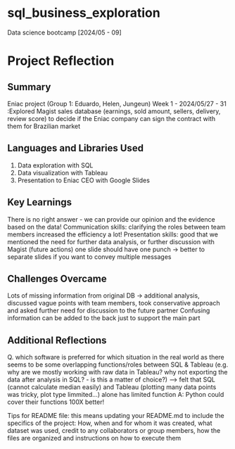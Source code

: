 # sql_business_exploration
Data science bootcamp [2024/05 - 09]

# Project Reflection
## Summary
Eniac project (Group 1: Eduardo, Helen, Jungeun) 
Week 1 - 2024/05/27 - 31
:Explored Magist sales database (earnings, sold amount, sellers, delivery, review score) to decide if the Eniac company can sign the contract with them for Brazilian market
## Languages and Libraries Used
1. Data exploration with SQL
2. Data visualization with Tableau
3. Presentation to Eniac CEO with Google Slides
## Key Learnings
There is no right answer - we can provide our opinion and the evidence based on the data!
Communication skills: clarifying the roles between team members increased the efficiency a lot!
Presentation skills: good that we mentioned the need for further data analysis, or further discussion with Magist (future actions)
                      one slide should have one punch -> better to separate slides if you want to convey multiple messages

## Challenges Overcame
Lots of missing information from original DB -> additional analysis, discussed vague points with team members, took conservative approach and asked further need for discussion to the future partner
Confusing information can be added to the back just to support the main part

## Additional Reflections
Q. which software is preferred for which situation in the real world as there seems to be some overlapping functions/roles between SQL & Tableau (e.g. why are we mostly working with raw data in Tableau? why not exporting the data after analysis in SQL? - is this a matter of choice?)
--> felt that SQL (cannot calculate median easily) and Tableau (plotting many data points was tricky, plot type limmited...) alone has limited function
A: Python could cover their functions 100X better!







Tips for README file:
this means updating your README.md to include the specifics of the project: How, when and for whom it was created, what dataset was used, credit to any collaborators or group members, how the files are organized and instructions on how to execute them
